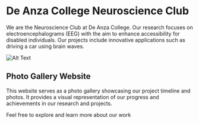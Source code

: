 # De Anza College Neuroscience Club

We are the Neuroscience Club at De Anza College. Our research focuses on electroencephalograms (EEG) with the aim to enhance accessibility for disabled individuals. Our projects include innovative applications such as driving a car using brain waves.

![Alt Text](./public/web.png)

## Photo Gallery Website

This website serves as a photo gallery showcasing our project timeline and photos. It provides a visual representation of our progress and achievements in our research and projects.

Feel free to explore and learn more about our work
